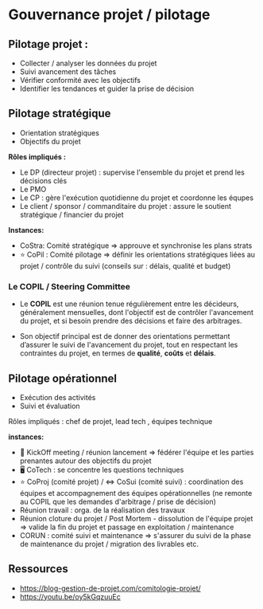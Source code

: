 # Gouvernance projet / pilotage

## Pilotage projet : 

- Collecter / analyser les données du projet 
- Suivi avancement des tâches
- Vérifier conformité avec les objectifs
- Identifier les tendances et guider la prise de décision
  
## Pilotage stratégique

* Orientation stratégiques
* Objectifs du projet

**Rôles impliqués :**
- Le DP (directeur projet) : supervise l'ensemble du projet et prend les décisions clés
- Le PMO
- Le CP : gère l'exécution quotidienne du projet et coordonne les équpes
- Le client / sponsor / commanditaire du projet : assure le soutient stratégique / financier du projet

**Instances:**
- CoStra: Comité stratégique => approuve et synchronise les plans strats 
- ⭐ CoPil : Comité pilotage => définir les orientations stratégiques liées au projet / contrôle du suivi (conseils sur  : délais, qualité et budget)

### Le COPIL / Steering Committee

* Le **COPIL** est une réunion tenue régulièrement entre les décideurs, généralement mensuelles, dont l'objectif est de contrôler l'avancement du projet, et si besoin prendre des décisions et faire des arbitrages.

* Son objectif principal est de donner des orientations permettant d’assurer le suivi de l'avancement du projet, tout en respectant les contraintes du projet, en termes de **qualité**, **coûts** et **délais**.

## Pilotage opérationnel

* Exécution des activités
* Suivi et évaluation

Rôles impliqués :  chef de projet, lead tech , équipes technique 

**instances:**
- 👟 KickOff meeting / réunion lancement => fédérer l'équipe et les parties prenantes autour des objectifs du projet
- 🖥️ CoTech : se concentre les questions techniques
- ⭐ CoProj (comité projet) / <=> CoSui (comité suivi)  :  coordination des équipes et accompagnement des équipes opérationnelles (ne remonte au COPIL que les demandes d'arbitrage / prise de décision) 
- Réunion travail : orga. de la réalisation des travaux
- Réunion cloture du projet / Post Mortem - dissolution de l'équipe projet => valide la fin du projet et passage en exploitation / maintenance
- CORUN : comité suivi et maintenance => s'assurer du suivi de la phase de maintenance du projet / migration des livrables etc.

## Ressources
- https://blog-gestion-de-projet.com/comitologie-projet/
- https://youtu.be/oy5kGqzuuEc

